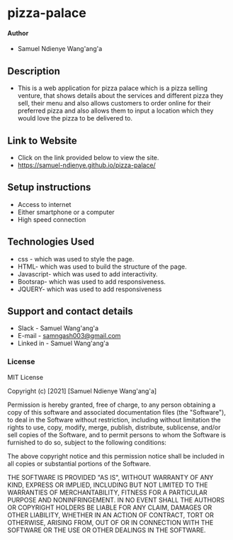# pizza-palace
#### Author
* Samuel Ndienye Wang'ang'a
## Description
* This is a web application for pizza palace which is a pizza selling venture, that shows details about the services and different pizza they sell, their menu and also allows customers to order online for their preferred pizza and also allows them to input a location which they would love the pizza to be delivered to.
## Link to Website
* Click on the link provided below to view the site.
* https://samuel-ndienye.github.io/pizza-palace/
## Setup instructions
* Access to internet
* Either smartphone or a computer
* High speed connection
## Technologies Used
* css - which was used to style the page.
* HTML- which was used to build the structure of the page.
* Javascript-  which was used to add interactivity.
* Bootsrap-  which was used to add responsiveness.
* JQUERY- which was used to add responsiveness
 ## Support and contact details
* Slack - Samuel Wang'ang'a
* E-mail - samngash003@gmail.com
* Linked in - Samuel Wang'ang'a
 ### License
MIT License

Copyright (c) [2021] [Samuel Ndienye Wang'ang'a]

Permission is hereby granted, free of charge, to any person obtaining a copy
of this software and associated documentation files (the "Software"), to deal
in the Software without restriction, including without limitation the rights
to use, copy, modify, merge, publish, distribute, sublicense, and/or sell
copies of the Software, and to permit persons to whom the Software is
furnished to do so, subject to the following conditions:

The above copyright notice and this permission notice shall be included in all
copies or substantial portions of the Software.

THE SOFTWARE IS PROVIDED "AS IS", WITHOUT WARRANTY OF ANY KIND, EXPRESS OR
IMPLIED, INCLUDING BUT NOT LIMITED TO THE WARRANTIES OF MERCHANTABILITY,
FITNESS FOR A PARTICULAR PURPOSE AND NONINFRINGEMENT. IN NO EVENT SHALL THE
AUTHORS OR COPYRIGHT HOLDERS BE LIABLE FOR ANY CLAIM, DAMAGES OR OTHER
LIABILITY, WHETHER IN AN ACTION OF CONTRACT, TORT OR OTHERWISE, ARISING FROM,
OUT OF OR IN CONNECTION WITH THE SOFTWARE OR THE USE OR OTHER DEALINGS IN THE
SOFTWARE.